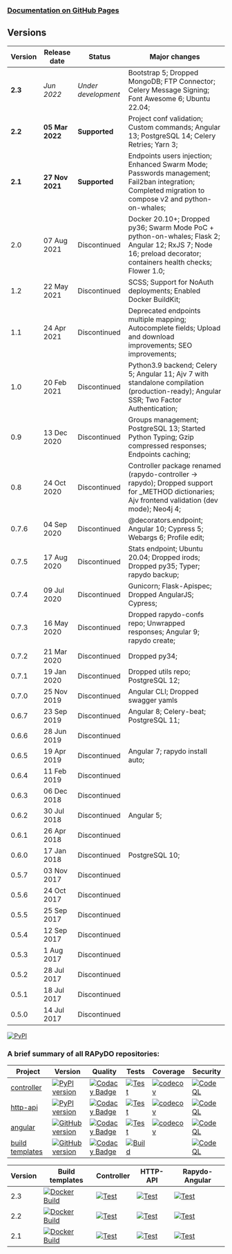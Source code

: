 ### [Documentation on GitHub Pages](https://rapydo.github.io/docs)

## Versions

| Version | Release date | Status | Major changes |
| --- | --- | --- | --- |
| **2.3** | *Jun 2022* | *Under development* | Bootstrap 5; Dropped MongoDB; FTP Connector; Celery Message Signing; Font Awesome 6; Ubuntu 22.04; |
| **2.2** | **05 Mar 2022** | **Supported** | Project conf validation; Custom commands; Angular 13; PostgreSQL 14; Celery Retries; Yarn 3; |
| **2.1** | **27 Nov 2021** | **Supported** | Endpoints users injection; Enhanced Swarm Mode; Passwords management; Fail2ban integration; Completed migration to compose v2 and python-on-whales; |
| 2.0 | 07 Aug 2021 | Discontinued | Docker 20.10+; Dropped py36; Swarm Mode PoC + python-on-whales; Flask 2; Angular 12; RxJS 7; Node 16; preload decorator; containers health checks; Flower 1.0; |
| 1.2 | 22 May 2021 | Discontinued | SCSS; Support for NoAuth deployments; Enabled Docker BuildKit; |
| 1.1 | 24 Apr 2021 | Discontinued | Deprecated endpoints multiple mapping; Autocomplete fields; Upload and download improvements; SEO improvements; |
| 1.0 | 20 Feb 2021 | Discontinued | Python3.9 backend; Celery 5; Angular 11; Ajv 7 with standalone compilation (production-ready); Angular SSR; Two Factor Authentication; |
| 0.9 | 13 Dec 2020 | Discontinued | Groups management; PostgreSQL 13; Started Python Typing; Gzip compressed responses; Endpoints caching; |
| 0.8 | 24 Oct 2020 | Discontinued | Controller package renamed (rapydo-controller -> rapydo); Dropped support for _METHOD dictionaries; Ajv frontend validation (dev mode); Neo4j 4; |
| 0.7.6 | 04 Sep 2020 | Discontinued | @decorators.endpoint; Angular 10; Cypress 5; Webargs 6; Profile edit; |
| 0.7.5 | 17 Aug 2020 | Discontinued | Stats endpoint; Ubuntu 20.04; Dropped irods; Dropped py35; Typer; rapydo backup; |
| 0.7.4 | 09 Jul 2020 | Discontinued | Gunicorn; Flask-Apispec; Dropped AngularJS; Cypress; |
| 0.7.3 | 16 May 2020 | Discontinued | Dropped rapydo-confs repo; Unwrapped responses; Angular 9; rapydo create; |
| 0.7.2 | 21 Mar 2020 | Discontinued | Dropped py34; |
| 0.7.1 | 19 Jan 2020 | Discontinued | Dropped utils repo; PostgreSQL 12; |
| 0.7.0 | 25 Nov 2019 | Discontinued | Angular CLI; Dropped swagger yamls |
| 0.6.7 | 23 Sep 2019 | Discontinued | Angular 8; Celery-beat; PostgreSQL 11; |
| 0.6.6 | 28 Jun 2019 | Discontinued | |
| 0.6.5 | 19 Apr 2019 | Discontinued | Angular 7; rapydo install auto;|
| 0.6.4 | 11 Feb 2019 | Discontinued | |
| 0.6.3 | 06 Dec 2018 | Discontinued | |
| 0.6.2 | 30 Jul 2018 | Discontinued | Angular 5; |
| 0.6.1 | 26 Apr 2018 | Discontinued | |
| 0.6.0 | 17 Jan 2018 | Discontinued | PostgreSQL 10; |
| 0.5.7 | 03 Nov 2017 | Discontinued | |
| 0.5.6 | 24 Oct 2017 | Discontinued | |
| 0.5.5 | 25 Sep 2017 | Discontinued | |
| 0.5.4 | 12 Sep 2017 | Discontinued | |
| 0.5.3 | 1 Aug 2017 | Discontinued | |
| 0.5.2 | 28 Jul 2017 | Discontinued | |
| 0.5.1 | 18 Jul 2017 | Discontinued | |
| 0.5.0 | 14 Jul 2017 | Discontinued | |

[![PyPI](https://img.shields.io/pypi/l/rapydo-controller.svg)](https://github.com/rapydo/core/blob/master/LICENSE)

### A brief summary of all RAPyDO repositories:

| Project | Version | Quality | Tests | Coverage | Security |
| --- | --- | --- | --- | --- | --- |
| [controller](https://github.com/rapydo/do) | [![PyPI version](https://badge.fury.io/py/rapydo.svg)](https://badge.fury.io/py/rapydo) | [![Codacy Badge](https://app.codacy.com/project/badge/Grade/0668957ee3a04608887b2e9a7fdea198)](https://www.codacy.com/gh/rapydo/do?utm_source=github.com&amp;utm_medium=referral&amp;utm_content=rapydo/do&amp;utm_campaign=Badge_Grade) | [![Test](https://github.com/rapydo/do/workflows/Test/badge.svg)](https://github.com/rapydo/do/actions?query=workflow%3ATest) | [![codecov](https://codecov.io/gh/rapydo/do/branch/2.2/graph/badge.svg)](https://codecov.io/gh/rapydo/do) | [![CodeQL](https://github.com/rapydo/do/workflows/CodeQL/badge.svg)](https://github.com/rapydo/do/actions?query=workflow%3ACodeQL) |
| [http-api](https://github.com/rapydo/http-api) | [![PyPI version](https://badge.fury.io/py/rapydo-http.svg)](https://badge.fury.io/py/rapydo-http) | [![Codacy Badge](https://app.codacy.com/project/badge/Grade/7fb33f343d824eaeb323672545ad9cca)](https://www.codacy.com/gh/rapydo/http-api?utm_source=github.com&amp;utm_medium=referral&amp;utm_content=rapydo/http-api&amp;utm_campaign=Badge_Grade) | [![Test](https://github.com/rapydo/http-api/workflows/Test/badge.svg)](https://github.com/rapydo/http-api/actions?query=workflow%3ATest) | [![codecov](https://codecov.io/gh/rapydo/http-api/branch/2.2/graph/badge.svg)](https://codecov.io/gh/rapydo/http-api) | [![CodeQL](https://github.com/rapydo/http-api/workflows/CodeQL/badge.svg)](https://github.com/rapydo/http-api/actions?query=workflow%3ACodeQL) |
| [angular](https://github.com/rapydo/rapydo-angular) | [![GitHub version](https://img.shields.io/github/tag/rapydo/rapydo-angular.svg)](https://github.com/rapydo/rapydo-angular/releases) | [![Codacy Badge](https://app.codacy.com/project/badge/Grade/1e839e6b61d4465088989d068c0fcafe)](https://www.codacy.com/gh/rapydo/rapydo-angular?utm_source=github.com&amp;utm_medium=referral&amp;utm_content=rapydo/rapydo-angular&amp;utm_campaign=Badge_Grade) | [![Test](https://github.com/rapydo/rapydo-angular/workflows/Test/badge.svg)](https://github.com/rapydo/rapydo-angular/actions?query=workflow%3ATest) | [![codecov](https://codecov.io/gh/rapydo/rapydo-angular/branch/2.2/graph/badge.svg)](https://codecov.io/gh/rapydo/rapydo-angular) | [![CodeQL](https://github.com/rapydo/rapydo-angular/workflows/CodeQL/badge.svg)](https://github.com/rapydo/rapydo-angular/actions?query=workflow%3ACodeQL) |
| [build templates](https://github.com/rapydo/build-templates) | [![GitHub version](https://img.shields.io/github/tag/rapydo/build-templates.svg)](https://github.com/rapydo/build-templates/releases) | [![Codacy Badge](https://app.codacy.com/project/badge/Grade/985f3eb2469f4e3dbb84edf64d354c47)](https://www.codacy.com/gh/rapydo/build-templates?utm_source=github.com&amp;utm_medium=referral&amp;utm_content=rapydo/build-templates&amp;utm_campaign=Badge_Grade) | [![Build](https://github.com/rapydo/build-templates/workflows/Build/badge.svg)](https://github.com/rapydo/build-templates/actions?query=workflow%3A%22Build%22) |  | [![CodeQL](https://github.com/rapydo/build-templates/workflows/CodeQL/badge.svg)](https://github.com/rapydo/build-templates/actions?query=workflow%3ACodeQL) |

| Version | Build templates | Controller | HTTP-API | Rapydo-Angular |
| --- | --- | --- | --- | --- |
| 2.3 | [![Docker Build](https://github.com/rapydo/build-templates/workflows/Build/badge.svg?branch=2.3)](https://github.com/rapydo/build-templates/actions?query=branch%3A2.3+workflow%3A%22Build%22) | [![Test](https://github.com/rapydo/do/workflows/Test/badge.svg?branch=2.3)](https://github.com/rapydo/do/actions?query=branch%3A2.3+workflow%3ATest) | [![Test](https://github.com/rapydo/http-api/workflows/Test/badge.svg?branch=2.3)](https://github.com/rapydo/http-api/actions?query=branch%3A2.3+workflow%3ATest) | [![Test](https://github.com/rapydo/rapydo-angular/workflows/Test/badge.svg?branch=2.3)](https://github.com/rapydo/rapydo-angular/actions?query=branch%3A2.3+workflow%3ATest) |
| 2.2 | [![Docker Build](https://github.com/rapydo/build-templates/workflows/Build/badge.svg?branch=2.2)](https://github.com/rapydo/build-templates/actions?query=branch%3A2.2+workflow%3A%22Build%22) | [![Test](https://github.com/rapydo/do/workflows/Test/badge.svg?branch=2.2)](https://github.com/rapydo/do/actions?query=branch%3A2.2+workflow%3ATest) | [![Test](https://github.com/rapydo/http-api/workflows/Test/badge.svg?branch=2.2)](https://github.com/rapydo/http-api/actions?query=branch%3A2.2+workflow%3ATest) | [![Test](https://github.com/rapydo/rapydo-angular/workflows/Test/badge.svg?branch=2.2)](https://github.com/rapydo/rapydo-angular/actions?query=branch%3A2.2+workflow%3ATest) |
| 2.1 | [![Docker Build](https://github.com/rapydo/build-templates/workflows/Build/badge.svg?branch=2.1)](https://github.com/rapydo/build-templates/actions?query=branch%3A2.1+workflow%3A%22Build%22) | [![Test](https://github.com/rapydo/do/workflows/Test/badge.svg?branch=2.1)](https://github.com/rapydo/do/actions?query=branch%3A2.1+workflow%3ATest) | [![Test](https://github.com/rapydo/http-api/workflows/Test/badge.svg?branch=2.1)](https://github.com/rapydo/http-api/actions?query=branch%3A2.1+workflow%3ATest) | [![Test](https://github.com/rapydo/rapydo-angular/workflows/Test/badge.svg?branch=2.1)](https://github.com/rapydo/rapydo-angular/actions?query=branch%3A2.1+workflow%3ATest) |
